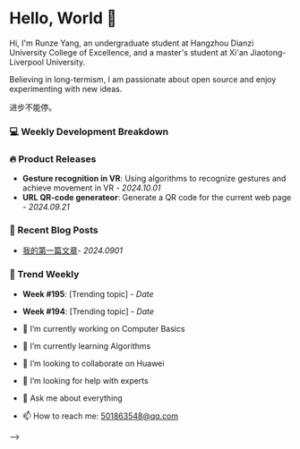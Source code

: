 # Hello, World 👋

Hi, I'm Runze Yang, an undergraduate student at Hangzhou Dianzi University College of Excellence, and a master's student at Xi'an Jiaotong-Liverpool University.

Believing in long-termism, I am passionate about open source and enjoy experimenting with new ideas.

进步不能停。

### 💻 Weekly Development Breakdown
<!-- This section can be automated or updated manually, showing what languages or tools you're working with -->

### 🔥 Product Releases
- **Gesture recognition in VR**: Using algorithms to recognize gestures and achieve movement in VR - _2024.10.01_
- **URL QR-code generateor**: Generate a QR code for the current web page - _2024.09.21_

### 📝 Recent Blog Posts
- [我的第一篇文章](https://youngbeauty.github.io/posts/First/)- _2024.0901_

### 📅 Trend Weekly
- **Week #195**: [Trending topic] - _Date_
- **Week #194**: [Trending topic] - _Date_

- 🔭 I’m currently working on Computer Basics
- 🌱 I’m currently learning Algorithms
- 👯 I’m looking to collaborate on Huawei
- 🤔 I’m looking for help with experts
- 💬 Ask me about everything
- 📫 How to reach me: 501863548@qq.com

-->
